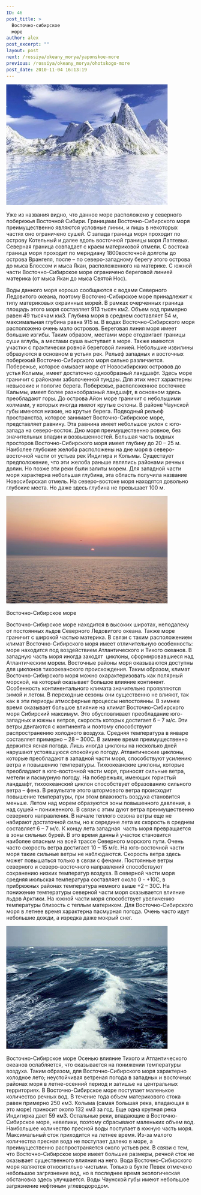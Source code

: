 ```yaml
---
ID: 46
post_title: >
  Восточно-сибирское
  море
author: alex
post_excerpt: ""
layout: post
next: /rossiya/okeany_morya/yaponskoe-more
previous: /rossiya/okeany_morya/ohotskogo-more
post_date: 2010-11-04 16:13:19
---
```


 

![](/img/book/546.jpg)

Уже из названия видно, что данное море расположено у северного побережья Восточной Сибири. Границами Восточно-Сибирского моря преимущественно являются условные линии, и лишь в некоторых частях оно ограничено сушей. С запада граница моря проходит по острову Котельный и далее вдоль восточной границы моря Лаптевых. Северная граница совпадает с краем материковой отмели. С востока граница моря проходит по меридиану 1800восточной долготы до острова Врангеля, после – по северо-западному берегу этого острова до мыса Блоссом и мыса Якан, расположенного на материке. С южной части Восточно-Сибирское море ограничено береговой линией материка (от мыса Якан до мыса Святой Нос). 
  
Воды данного моря хорошо сообщаются с водами Северного Ледовитого океана, поэтому Восточно-Сибирское море принадлежит к типу материковых окраинных морей. В рамках очерченных граница площадь этого моря составляет 913 тысяч км2. Объем вод примерно равен 49 тысячам км3. Глубина моря в среднем составляет 54 м, максимальная глубина равна 915 м.
В водах Восточно-Сибирского моря расположено очень мало островов. Береговая линия моря имеет большие изгибы. Таким образом, местами море отодвигает границы суши вглубь, а местами суша выступает в море. Также имеются участки с практически ровной береговой линией. Небольшие извилины образуются в основном в устьях рек. Рельеф западных и восточных побережий Восточно-Сибирского моря сильно различается. Побережье, которое омывает море от Новосибирских островов до устья Колымы, имеет достаточно однообразный ландшафт. Здесь море граничит с районами заболоченной тундры. Для этих мест характерны невысокие и пологие берега. Побережье, расположенное восточнее Калымы, имеет более разнообразный ландшафт, в основном здесь преобладают горы. До острова Айон море граничит с небольшими холмами, у которых иногда имеют крутые склоны. В районе Чаунской губы имеются низкие, но крутые берега. 
Подводный рельеф пространства, которое занимает Восточно-Сибирское море, представляет равнину. Эта равнина имеет небольшое уклон с юго-запада на северо-восток. Дно моря преимущественно ровное, без значительных впадин и возвышенностей. Большая часть водных просторов Восточно-Сибирского моря имеет глубину до 20 – 25 м. Наиболее глубокие желоба расположены на дне моря в северо-восточной части от устьев рек Индигира и Колымы. Существует предположение, что эти желоба раньше являлись районами речных долин. Но позже эти реки были залиты морем. Для западной части моря характерна небольшая глубина, эта область получила название Новосибирская отмель. На северо-востоке моря находятся довольно глубокие места. Но даже здесь глубина не превышает 100 м.


![](/img/text/vodn_resursi/morya/morya_arktiki/vost_sib/2.jpg)

Восточно-Сибирское море 
&nbsp; 
  
Восточно-Сибирское море находится в высоких широтах, неподалеку от постоянных льдов Северного Ледовитого океана. Также море граничит с широкой частью материка. В связи с таким расположением климат Восточно-Сибирского моря имеет отличительную особенность: море находится под воздействием Атлантического и Тихого океанов. В западную часть моря иногда заходят&nbsp; циклоны, сформировавшиеся над Атлантическим морем. Восточные районы моря оказываются доступны для циклонов тихоокеанского происхождения. Таким образом, климат Восточно-Сибирского моря можно охарактеризовать как полярный морской, на который оказывает большое влияние континент. Особенность континентального климата значительно проявляются зимой и летом. В переходные сезоны они существенно не влияют, так как в эти периоды атмосферные процессы непостоянны.
В зимнее время оказывает большое влияние на климат Восточно-Сибирского моря Сибирский максимум. Это обусловливает преобладание юго-западных и южных ветров, скорость которых достигает 6 – 7 м/с. Эти ветры двигаются с континента и поэтому способствуют распространению холодного воздуха. Средняя температура в январе составляет примерно – 28 – 300С. В зимнее время преимущественно держится ясная погода. Лишь иногда циклоны на несколько дней нарушают устоявшуюся спокойную погоду. Атлантические циклоны, которые преобладают в западной части моря, способствуют усилению ветра и повышению температуры. Тихоокеанские циклоны, которые преобладают в юго-восточной части моря, приносят сильные ветра, метели и пасмурную погоду. На побережьях, имеющих гористый ландшафт, тихоокеанский циклон способствует образованию сильного ветра – фена. В результате этого штормового ветра происходит повышение температуры, при этом влажность воздуха становится меньше. 
Летом над морем образуются зоны повышенного давления, а над сушей – пониженного. В связи с этим дуют ветра преимущественно северного направления. В начале теплого сезона ветры еще не набирают достаточной силы, но к середине лета их скорость в среднем составляет 6 – 7 м/с. К концу лета западная&nbsp; часть моря превращается в зоны сильных бурей. В это время данный участок становится наиболее опасным на всей трассе Северного морского пути. Очень часто скорость ветра достигает 10 – 15 м/с. На юго-восточной части моря такие сильные ветры не наблюдаются. Скорость ветра здесь может повышаться только в связи с фенами. Постоянные ветры северного и северо-восточного направлений способствуют сохранению низких температур воздуха. В северной части моря средняя июльская температура составляет около 0 - +10С, в прибрежных районах температура немного выше +2 – 30С. На понижение температуры северной части моря сказывается влияние льдов Арктики. На южной части моря способствует увеличению температуры близость с теплым материком. Для Восточно-Сибирского моря в летнее время характерна пасмурная погода. Очень часто идут небольшие дожди, а изредка даже мокрый снег. 


![](/img/text/vodn_resursi/morya/morya_arktiki/vost_sib/3.jpg)

Восточно-Сибирское море 
Осенью влияние Тихого и Атлантического океанов ослабляется, что сказывается на понижении температуры воздуха. Таким образом, для Восточно-Сибирского моря характерно холодное лето; неустойчивая ветреная погода в западных и восточных районах моря в летне-осенний период и затишье на центральных территориях. 
В Восточно-Сибирское море поступает маленькое количество речных вод. В течение года объем материкового стока равен примерно 250 км3. Колыма (самая большая река, впадающая в это море) приносит около 132 км3 за год. Еще одна крупная река Индигирка дает 59 км3. Остальные реки, впадающие в Восточно-Сибирское море, невелики, поэтому сбрасывают маленьких объем вод. Наибольшее количество пресной воды поступает в южную часть моря. Максимальный сток приходится на летнее время. Из-за малого количества пресная вода не поступает далеко в море, а преимущественно распространяется около устьев рек. В связи с тем, что Восточно-Сибирское море имеет большие размеры, речной сток не оказывает существенного влияния на него. 
Вода Восточно-Сибирского моря являются относительно чистыми. Только в бухте Певек отмечено небольшое загрязнение вод, но в последнее время экологическая обстановка здесь улучшается. Воды Чаунской губы имеют небольшое загрязнение нефтяным углеводородом.